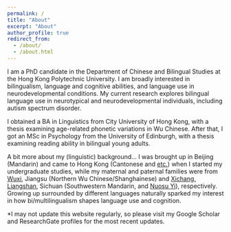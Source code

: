 ```yaml
---
permalink: /
title: "About"
excerpt: "About"
author_profile: true
redirect_from: 
  - /about/
  - /about.html
---
```


I am a PhD candidate in the Department of Chinese and Bilingual Studies at the Hong Kong Polytechnic University. I am broadly interested in bilingualism, language and cognitive abilities, and language use in neurodevelopmental conditions.  My current research explores bilingual language use in neurotypical and neurodevelopmental individuals, including autism spectrum disorder.

I obtained a BA in Linguistics from City University of Hong Kong, with a thesis examining age-related phonetic variations in Wu Chinese. After that, I got an MSc in Psychology from the University of Edinburgh, with a thesis examining reading ability in bilingual young adults.

A bit more about my (linguistic) background...
I was brought up in Beijing (Mandarin) and came to Hong Kong (Cantonese and [etc.](https://en.wikipedia.org/wiki/Languages_of_Hong_Kong)) when I started my undergraduate studies, while my maternal and paternal families were from [Wuxi](https://www.britannica.com/place/Wuxi), Jiangsu (Northern Wu Chinese/Shanghainese) and [Xichang, Liangshan](https://en.wikipedia.org/wiki/Liangshan_Yi_Autonomous_Prefecture), Sichuan (Southwestern Mandarin, and [Nuosu Yi](https://en.wikipedia.org/wiki/Nuosu_language)), respectively. Growing up surrounded by different languages naturally sparked my interest in how bi/multilingualism shapes language use and cognition.

*I may not update this website regularly, so please visit my Google Scholar and ResearchGate profiles for the most recent updates.
